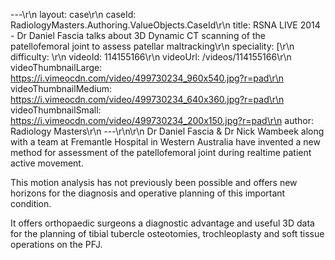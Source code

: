 ---\r\n
                layout: case\r\n
                caseId: RadiologyMasters.Authoring.ValueObjects.CaseId\r\n
                title: RSNA LIVE 2014 - Dr Daniel Fascia talks about 3D Dynamic CT scanning of the patellofemoral joint to assess patellar maltracking\r\n
                speciality: [\r\n
                difficulty: \r\n
                videoId: 114155166\r\n
                videoUrl: /videos/114155166\r\n
                videoThumbnailLarge: https://i.vimeocdn.com/video/499730234_960x540.jpg?r=pad\r\n
                videoThumbnailMedium: https://i.vimeocdn.com/video/499730234_640x360.jpg?r=pad\r\n
                videoThumbnailSmall: https://i.vimeocdn.com/video/499730234_200x150.jpg?r=pad\r\n
                author: Radiology Masters\r\n
                ---\r\n\r\n
                Dr Daniel Fascia & Dr Nick Wambeek along with a team at Fremantle Hospital in Western Australia have invented a new method for assessment of the patellofemoral joint during realtime patient active movement.

This motion analysis has not previously been possible and offers new horizons for the diagnosis and operative planning of this important condition. 

It offers orthopaedic surgeons a diagnostic advantage and useful 3D data for the planning of tibial tubercle osteotomies, trochleoplasty and soft tissue operations on the PFJ.